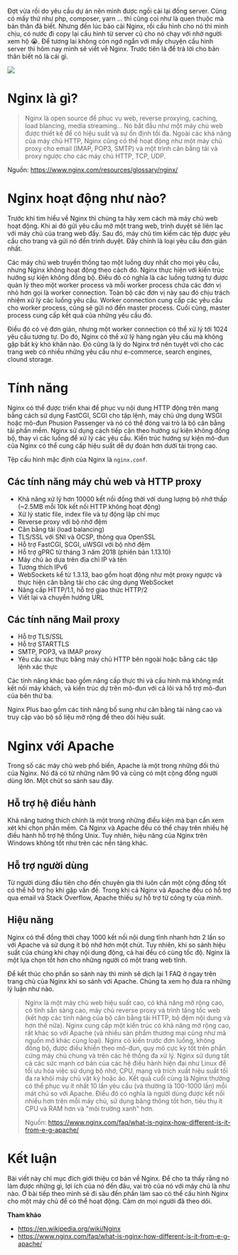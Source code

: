Đợt vừa rồi do yêu cầu dự án nên mình được ngồi cài lại đống server. Cũng có mấy thứ như php, composer, yarn ... thì cũng coi như là quen thuộc mà bản thân đã biết. Nhưng đến lúc bảo cài Nginx, rồi cấu hình cho nó thì mình chịu, có nước đi copy lại cấu hình từ server cũ cho nó chạy với nhờ người xem hộ :sob:.  Để tương lai không còn ngớ ngẩn với mấy chuyện cấu hình server thì hôm nay mình sẽ viết về Nginx. Trước tiên là để trả lời cho bản thân biết nó là cái gì. 

![](https://images.viblo.asia/d7fe9389-f269-4e33-a9e6-269892b902d2.png)

# Nginx là gì?
> Nginx là open source để phục vụ web, reverse proxying, caching, load blancing, media streaming... Nó bắt đầu như một máy chủ web được thiết kế để có hiệu suất và sự ổn định tối đa. Ngoài các khả năng của máy chủ HTTP, Nginx cũng có thể hoạt động như một máy chủ proxy cho email (IMAP, POP3, SMTP) và một trình cân bằng tải và proxy ngược cho các máy chủ HTTP, TCP, UDP.
> 
Nguồn: https://www.nginx.com/resources/glossary/nginx/

# Nginx hoạt động như nào?
Trước khi tìm hiểu về Nginx thì chúng ta hãy xem cách mà máy chủ web hoạt động. Khi ai đó gửi yêu cầu mở một trang web, trình duyệt sẽ liên lạc với máy chủ của trang web đấy. 
Sau đó, máy chủ tìm kiếm các tệp được yêu cầu cho trang và gửi nó đến trình duyệt. Đây chính là loại yêu cầu đơn giản nhất.

Các máy chủ web truyền thống tạo một luồng duy nhất cho mọi yêu cầu, nhưng Nginx không hoạt động theo cách đó. Nginx thực hiện với kiến trúc hướng sự kiện không đồng bộ. Điều đó có nghĩa là các luồng tương tự được quản lý theo một worker process và mỗi worker process chứa các đơn vị nhỏ hơn gọi là worker connection. Toàn bộ các đơn vị này sau đó chịu trách nhiệm xử lý các luồng yêu cầu. Worker connection cung cấp các yêu cầu cho worker process, cũng sẽ gửi nó đến master process. Cuối cùng, master process cung cấp kết quả của những yêu cầu đó.

Điều đó có vẻ đơn giản, nhưng một worker connection có thể xử lý tới 1024 yêu cầu tương tự. Do đó, Nginx có thể xử lý hàng ngàn yêu cầu mà không gặp bất kỳ khó khăn nào. Đó cũng là lý do Nginx trở nên tuyệt vời cho các trang web có nhiều những yêu cầu như e-commerce, search engines, clound storage. 

# Tính năng
Nginx có thể được triển khai để phục vụ nội dung HTTP động trên mạng bằng cách sử dụng FastCGI, SCGI cho tập lệnh, máy chủ ứng dụng WSGI hoặc mô-đun Phusion Passenger và nó có thể đóng vai trò là bộ cân bằng tải phần mềm. Nginx sử dụng cách tiếp cận theo hướng sự kiện không đồng bộ, thay vì các luồng để xử lý các yêu cầu. Kiến trúc hướng sự kiện mô-đun của Nginx có thể cung cấp hiệu suất dễ dự đoán hơn dưới tải trọng cao.

Tệp cấu hình mặc định của Nginx là `nginx.conf`.

## Các tính năng máy chủ web và HTTP proxy
* Khả năng xử lý hơn 10000 kết nối đồng thời với dung lượng bộ nhớ thấp (~2.5MB mỗi 10k kết nối HTTP không hoạt động)
* Xử lý static file, index file và tự động lập chỉ mục
* Reverse proxy với bộ nhớ đệm
* Cân bằng tải (load balancing)
* TLS/SSL với SNI và OCSP, thông qua OpenSSL
* Hỗ trợ FastCGI, SCGI, uWSGI với bộ nhớ đệm
* Hỗ trợ gPRC từ tháng 3 năm 2018 (phiên bản 1.13.10)
* Máy chủ ảo dựa trên địa chỉ IP và tên
* Tương thích IPv6
* WebSockets kể từ 1.3.13, bao gồm hoạt động như một proxy ngược và thực hiện cân bằng tải cho các ứng dụng WebSocket
* Nâng cấp HTTP/1.1, hỗ trợ giao thức HTTP/2
* Viết lại và chuyển hướng URL
## Các tính năng Mail proxy
* Hỗ trợ TLS/SSL
* Hỗ trợ STARTTLS
* SMTP, POP3, và IMAP proxy
* Yêu cầu xác thực bằng máy chủ HTTP bên ngoài hoặc bằng các tập lệnh xác thực

Các tính năng khác bao gồm nâng cấp thực thi và cấu hình mà không mất kết nối máy khách, và kiến trúc dự trên mô-đun với cả lõi và hỗ trợ mô-đun của bên thứ ba.

Nginx Plus bao gồm các tính năng bố sung như cân bằng tải nâng cao và truy cập vào bộ số liệu mở rộng để theo dõi hiệu suất.
# Nginx với Apache
Trong số các máy chủ web phổ biến, Apache là một trong những đối thủ của Nginx. Nó đã có từ những năm 90 và cũng có một cộng đồng người dùng lớn. Một chút so sánh sau đây.
## Hỗ trợ hệ điều hành
Khả năng tương thích chính là một trong những điều kiện mà bạn cần xem xét khi chọn phần mềm. Cả Nginx và Apache đều có thể chạy trên nhiều hệ điều hành hỗ trợ hệ thống Unix. Tuy nhiên, hiệu năng của Nginx trên Windows không tốt như trên các nền tảng khác.
## Hỗ trợ người dùng
Từ người dùng đầu tiên cho đến chuyên gia thì luôn cần một cộng đồng tốt có thể hỗ trợ họ khi gặp vấn đề. Trong khi cả Nginx và Apache đều có hỗ trợ qua email và Stack Overflow, Apache thiếu sự hỗ trợ từ công ty của mình.
## Hiệu năng
Nginx có thể đồng thời chạy 1000 kết nối nội dung tĩnh nhanh hơn 2 lần so với Apache và sử dụng ít bộ nhớ hơn một chút. Tuy nhiên, khi so sánh hiệu suất của chúng khi chạy nội dung động, cả hai đều có cùng tốc độ. Nginx là một lựa chọn tốt hơn cho những người có một trang web tĩnh.

Để kết thúc cho phần so sánh này thì mình sẽ dịch lại 1 FAQ ở ngay trên trang chủ của Nginx khi so sánh với Apache. Chúng ta xem họ đưa ra những lý luận như nào.
> Nginx là một máy chủ web hiệu suất cao, có khả năng mở rộng cao, có tính sẵn sàng cao, máy chủ reverse proxy và trình tăng tốc web (kết hợp các tính năng của bộ cân bằng tải HTTP, bộ đệm nội dung và hơn thế nữa). Nginx cung cấp một kiến trúc có khả năng mở rộng cao, rất khác so với Apache (và nhiều sản phẩm thương mại cũng như mã nguồn mở khác cùng loại). Nginx có kiến trước đơn luồng, không đồng bộ, được điều khiển theo mô-đun, quy mô cực kỳ tốt trên phần cứng máy chủ chung và trên các hệ thống đa xử lý.  Nginx sử dụng tất cả các sức mạnh cơ bản của các hệ điều hành hiện đại như Linux để tối ưu hóa việc sử dụng bộ nhớ, CPU, mạng và trích xuất hiệu suất tối đa ra khỏi máy chủ vật ký hoặc ảo. Kết quả cuối cùng là Nginx thường có thể phục vụ ít nhất 10 lần yêu cầu (và thường là 100-1000 lần) mỗi mát chủ so với Apache. Điều đó có nghĩa là người dùng được kết nối nhiều hơn trên mỗi máy chủ, sử dụng băng thông tốt hơn, tiêu thụ ít CPU và RAM hơn và "môi trường xanh" hơn.
> 
> Nguồn: https://www.nginx.com/faq/what-is-nginx-how-different-is-it-from-e-g-apache/
# Kết luận
Bài viết này chỉ mục đích giới thiệu cơ bản về Nginx. Để cho ta thấy rằng nó làm được những gì, lợi ích của nó đến đâu, vai trò của nó với máy chủ là như nào. Ở bài tiếp theo mình sẽ đi sâu đến phần làm sao có thể cấu hình Nginx cho một máy chủ để có thể hoạt động. Cảm ơn mọi người đã theo dõi.

**Tham khảo**

* https://en.wikipedia.org/wiki/Nginx
* https://www.nginx.com/faq/what-is-nginx-how-different-is-it-from-e-g-apache/